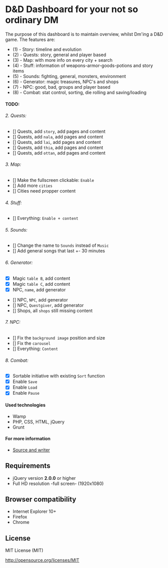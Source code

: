 D&D Dashboard for your not so ordinary DM
================================

The purpose of this dashboard is to maintain overview, whilst Dm'ing a D&D game. The features are:

* (1) - Story: timeline and evolution
* (2) - Quests: story, general and player based
* (3) - Map: with more info on every city + search
* (4) - Stuff: information of weapons-armor-goods-potions and story items
* (5) - Sounds: fighting, general, monsters, environment
* (6) - Generator: magic treasures, NPC's and shops
* (7) - NPC: good, bad, groups and player based
* (8) - Combat: stat control, sorting, die rolling and saving/loading

#### TODO:

###### 2. Quests:

- [] Quests, add `story`, add pages and content
- [] Quests, add `nala`, add pages and content
- [] Quests, add `lai`, add pages and content
- [] Quests, add `thia`, add pages and content
- [] Quests, add `ottan`, add pages and content

###### 3. Map:

- [] Make the fullscreen clickable: `Enable`
- [] Add more `cities`
- [] Cities need propper content

###### 4. Stuff:

- [] Everything: `Enable + content`

###### 5. Sounds:

- [] Change the name to `Sounds` instead of `Music`
- [] Add general songs that last +- 30 minutes

###### 6. Generator:

- [x] Magic `table B`, add content
- [x] Magic `table C`, add content
- [x] NPC, `name`, add generator
- [] NPC, `NPC`, add generator
- [] NPC, `Questgiver`, add generator
- [] Shops, all `shops` still missing content

###### 7. NPC:

- [] Fix the `background image` position and size
- [] Fix the `carousel`
- [] Everything: `Content`

###### 8. Combat:

- [x] Sortable initiative with existing `Sort` function
- [x] Enable `Save`
- [x] Enable `Load`
- [x] Enable `Pause`

#### Used technologies

- Wamp
- PHP, CSS, HTML, jQuery
- Grunt

#### For more information

* [Source and writer](http://kenvandamme.be/d&d/)

Requirements
-------------------------

* jQuery version **2.0.0** or higher
* Full HD resolution -full screen- (1920x1080)

Browser compatibility
-------------------------

* Internet Explorer 10+
* Firefox
* Chrome

License
-------------------------

MIT License (MIT)

http://opensource.org/licenses/MIT
